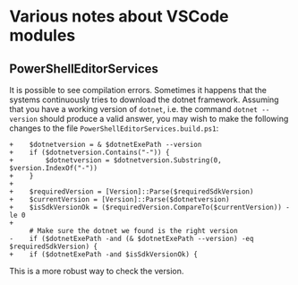 # Various notes about VSCode modules

## PowerShellEditorServices

It is possible to see compilation errors. Sometimes it happens that the systems continuously tries
to download the dotnet framework. Assuming that you have a working version of `dotnet`, i.e.
the command `dotnet --version` should produce a valid answer, you may wish to make the following
changes to the file `PowerShellEditorServices.build.ps1`:

```[PowerShell]
+    $dotnetversion = & $dotnetExePath --version
+    if ($dotnetversion.Contains("-")) {
+        $dotnetversion = $dotnetversion.Substring(0, $version.IndexOf("-"))
+    }
+
+    $requiredVersion = [Version]::Parse($requiredSdkVersion)
+    $currentVersion = [Version]::Parse($dotnetversion)
+    $isSdkVersionOk = ($requiredVersion.CompareTo($currentVersion)) -le 0
+
     # Make sure the dotnet we found is the right version
-    if ($dotnetExePath -and (& $dotnetExePath --version) -eq $requiredSdkVersion) {
+    if ($dotnetExePath -and $isSdkVersionOk) {
```

This is a more robust way to check the version.